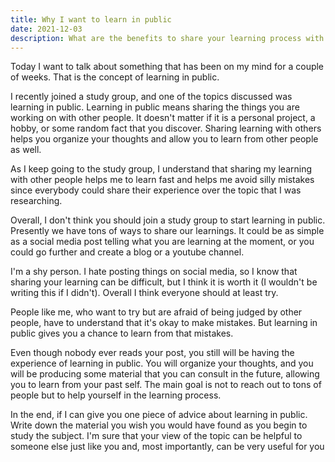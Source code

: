 ```yaml
---
title: Why I want to learn in public
date: 2021-12-03
description: What are the benefits to share your learning process with other people and why I think you should try
---
```


Today I want to talk about something that has been on my mind for a couple of weeks. That is the concept of learning in public.

I recently joined a study group, and one of the topics discussed was learning in public. Learning in public means sharing the things you are working on with other people. It doesn't matter if it is a personal project, a hobby, or some random fact that you discover. Sharing learning with others helps you organize your thoughts and allow you to learn from other people as well.

As I keep going to the study group, I understand that sharing my learning with other people helps me to learn fast and helps me avoid silly mistakes since everybody could share their experience over the topic that I was researching.

Overall, I don't think you should join a study group to start learning in public. Presently we have tons of ways to share our learnings. It could be as simple as a social media post telling what you are learning at the moment, or you could go further and create a blog or a youtube channel.

I'm a shy person. I hate posting things on social media, so I know that sharing your learning can be difficult, but I think it is worth it (I wouldn't be writing this if I didn't). Overall I think everyone should at least try.

People like me, who want to try but are afraid of being judged by other people, have to understand that it's okay to make mistakes. But learning in public gives you a chance to learn from that mistakes.

Even though nobody ever reads your post, you still will be having the experience of learning in public. You will organize your thoughts, and you will be producing some material that you can consult in the future, allowing you to learn from your past self.
The main goal is not to reach out to tons of people but to help yourself in the learning process.

In the end, if I can give you one piece of advice about learning in public. Write down the material you wish you would have found as you begin to study the subject. I'm sure that your view of the topic can be helpful to someone else just like you and, most importantly, can be very useful for you

